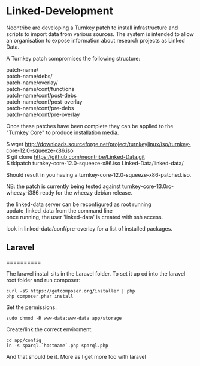 Linked-Development
==================

Neontribe are developing a Turnkey patch to install infrastructure and scripts to import data from various sources.  The system is intended to allow an organisation to expose information about research projects as Linked Data.

A Turnkey patch compromises the following structure:

patch-name/  
patch-name/debs/  
patch-name/overlay/  
patch-name/conf/functions  
patch-name/conf/post-debs  
patch-name/conf/post-overlay  
patch-name/conf/pre-debs  
patch-name/conf/pre-overlay  

Once these patches have been complete they can be applied to the "Turnkey Core" to produce installation media.

$ wget http://downloads.sourceforge.net/project/turnkeylinux/iso/turnkey-core-12.0-squeeze-x86.iso  
$ git clone https://github.com/neontribe/Linked-Data.git  
$ tklpatch turnkey-core-12.0-squeeze-x86.iso Linked-Data/linked-data/  

Should result in you having a turnkey-core-12.0-squeeze-x86-patched.iso.  

NB: the patch is currently being tested against turnkey-core-13.0rc-wheezy-i386 ready for the wheezy debian release.  

the linked-data server can be reconfigured as root running update_linked_data from the command line  
once running, the user 'linked-data' is created with ssh access. 

look in linked-data/conf/pre-overlay for a list of installed packages.  

## Laravel
==========

The laravel install sits in the Laravel folder.  To set it up cd into the laravel root folder and run composer:

    curl -sS https://getcomposer.org/installer | php
    php composer.phar install

Set the permissions:

    sudo chmod -R www-data:www-data app/storage

Create/link the correct enviroment:

    cd app/config
    ln -s sparql.`hostname`.php sparql.php

And that should be it.  More as I get more foo with laravel
